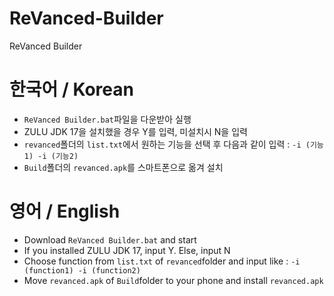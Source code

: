 # ReVanced-Builder
ReVanced Builder

# 한국어 / Korean
 - `ReVanced Builder.bat`파일을 다운받아 실행
 - ZULU JDK 17을 설치했을 경우 Y를 입력, 미설치시 N을 입력
 - `revanced`폴더의 `list.txt`에서 원하는 기능을 선택 후 다음과 같이 입력 : `-i (기능1) -i (기능2)`
 - `Build`폴더의 `revanced.apk`를 스마트폰으로 옮겨 설치
 
# 영어 / English
 - Download `ReVanced Builder.bat` and start
 - If you installed ZULU JDK 17, input Y. Else, input N
 - Choose function from `list.txt` of `revanced`folder and input like : `-i (function1) -i (function2)`
 - Move `revanced.apk` of `Build`folder to your phone and install `revanced.apk`
